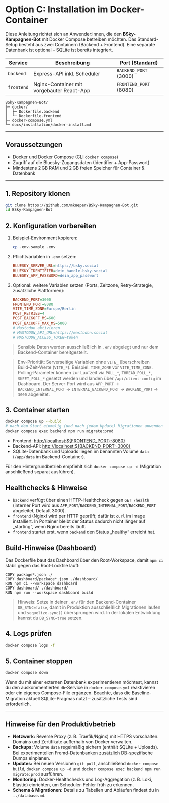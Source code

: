 # Option C: Installation im Docker-Container

Diese Anleitung richtet sich an Anwender:innen, die den **BSky-Kampagnen-Bot** mit Docker Compose betreiben möchten. Das Standard-Setup besteht aus zwei Containern (Backend + Frontend). Eine separate Datenbank ist optional – SQLite ist bereits integriert.

| Service    | Beschreibung                               | Port (Standard) |
|------------|---------------------------------------------|-----------------|
| `backend`  | Express-API inkl. Scheduler                 | `BACKEND_PORT` (3000) |
| `frontend` | Nginx-Container mit vorgebauter React-App   | `FRONTEND_PORT` (8080) |

```
BSky-Kampagnen-Bot/
├─ docker/
│  ├─ Dockerfile.backend
│  └─ Dockerfile.frontend
├─ docker-compose.yml
└─ docs/installation/docker-install.md
```

---

## Voraussetzungen

- Docker und Docker Compose (CLI `docker compose`)
- Zugriff auf die Bluesky-Zugangsdaten (Identifier + App-Passwort)
- Mindestens 2 GB RAM und 2 GB freien Speicher für Container & Datenbank

---

## 1. Repository klonen

```bash
git clone https://github.com/mkueper/BSky-Kampagnen-Bot.git
cd BSky-Kampagnen-Bot
```

## 2. Konfiguration vorbereiten

1. Beispiel-Environment kopieren:
   ```bash
   cp .env.sample .env
   ```
2. Pflichtvariablen in `.env` setzen:
   ```ini
   BLUESKY_SERVER_URL=https://bsky.social
   BLUESKY_IDENTIFIER=dein_handle.bsky.social
   BLUESKY_APP_PASSWORD=dein_app_passwort
   ```
3. Optional: weitere Variablen setzen (Ports, Zeitzone, Retry-Strategie, zusätzliche Plattformen):
   ```ini
   BACKEND_PORT=3000
   FRONTEND_PORT=8080
   VITE_TIME_ZONE=Europe/Berlin
   POST_RETRIES=4
   POST_BACKOFF_MS=600
   POST_BACKOFF_MAX_MS=5000
   # Mastodon aktivieren
   # MASTODON_API_URL=https://mastodon.social
   # MASTODON_ACCESS_TOKEN=token
   ```

> Sensible Daten werden ausschließlich in `.env` abgelegt und nur dem Backend-Container bereitgestellt.

> Env-Priorität: Serverseitige Variablen ohne `VITE_` überschreiben Build‑Zeit‑Werte (`VITE_*`). Beispiel: `TIME_ZONE` vor `VITE_TIME_ZONE`. Polling‑Parameter können zur Laufzeit via `POLL_*`, `THREAD_POLL_*`, `SKEET_POLL_*` gesetzt werden und landen über `/api/client-config` im Dashboard. Der Server‑Port wird aus `APP_PORT` → `BACKEND_INTERNAL_PORT` → `INTERNAL_BACKEND_PORT` → `BACKEND_PORT` → `3000` abgeleitet.

## 3. Container starten

```bash
docker compose up --build
# nach dem Start einmalig (und nach jedem Update) Migrationen anwenden
docker compose exec backend npm run migrate:prod
```

- Frontend: <http://localhost:${FRONTEND_PORT:-8080}>
- Backend-API: <http://localhost:${BACKEND_PORT:-3000}>
- SQLite-Datenbank und Uploads liegen im benannten Volume `data` (`/app/data` im Backend-Container).

Für den Hintergrundbetrieb empfiehlt sich `docker compose up -d` (Migration anschließend separat ausführen).

## Healthchecks & Hinweise

- `backend` verfügt über einen HTTP‑Healthcheck gegen `GET /health` (interner Port wird aus `APP_PORT`/`BACKEND_INTERNAL_PORT`/`BACKEND_PORT` abgeleitet, Default 3000).
- `frontend` (Nginx) wird per HTTP geprüft; dafür ist `curl` im Image installiert. In Portainer bleibt der Status dadurch nicht länger auf „starting“, wenn Nginx bereits läuft.
- `frontend` startet erst, wenn `backend` den Status „healthy“ erreicht hat.

## Build-Hinweise (Dashboard)

Das Dockerfile baut das Dashboard über den Root‑Workspace, damit `npm ci` stabil gegen das Root‑Lockfile läuft:

```
COPY package*.json ./
COPY dashboard/package*.json ./dashboard/
RUN npm ci --workspace dashboard
COPY dashboard/ ./dashboard/
RUN npm run --workspace dashboard build
```

> Hinweis: Setze in deiner `.env` für den Backend-Container `DB_SYNC=false`, damit in Produktion ausschließlich Migrationen laufen und `sequelize.sync()` übersprungen wird. In der lokalen Entwicklung kannst du `DB_SYNC=true` setzen.

## 4. Logs prüfen

```bash
docker compose logs -f
```

## 5. Container stoppen

```bash
docker compose down
```

Wenn du mit einer externen Datenbank experimentieren möchtest, kannst du den auskommentierten `db`-Service in `docker-compose.yml` reaktivieren oder ein eigenes Compose-File ergänzen. Beachte, dass die Baseline-Migration aktuell SQLite-Pragmas nutzt – zusätzliche Tests sind erforderlich.

---

## Hinweise für den Produktivbetrieb

- **Netzwerk:** Reverse Proxy (z. B. Traefik/Nginx) mit HTTPS vorschalten. Domains und Zertifikate außerhalb von Docker verwalten.
- **Backups:** Volume `data` regelmäßig sichern (enthält SQLite + Uploads). Bei experimentellen Fremd-Datenbanken zusätzlich DB-spezifische Dumps einplanen.
- **Updates:** Bei neuen Versionen `git pull`, anschließend `docker compose build`, `docker compose up -d` und `docker compose exec backend npm run migrate:prod` ausführen.
- **Monitoring:** Docker-Healthchecks und Log-Aggregation (z. B. Loki, Elastic) einrichten, um Scheduler-Fehler früh zu erkennen.
- **Schema & Migrationen:** Details zu Tabellen und Abläufen findest du in `../database.md`.
